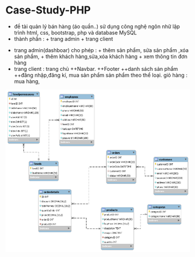 # Case-Study-PHP
- đề tài quản lý bán hàng (áo quần..)
sử dụng công nghệ ngôn nhữ lập trình html, css, bootstrap, php và database MySQL
- thành phần : + trang admin 
               + trang client
+ trang  admin(dashboar) cho phép : + thêm sản phẩm, sửa sản phẩm ,xóa sản phẩm, 
                          + thêm khách hàng,sửa,xóa khách hàng
                          + xem thông tin đơn hàng
+ trang client : trang chủ 
                      ++Navbar.
                       ++Footer 
                      ++danh sách sản phẩm
                      ++đăng nhập,đăng kí, mua sản phẩm
                      sản phẩm theo thể loại.
                     giỏ hàng :
                     mua hàng,

<img src="database5.png">

